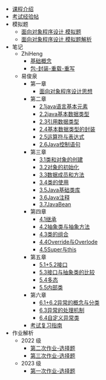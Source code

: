 - [课程介绍](docs/课内笔记/大一下/面向对象程序设计方法/README.md)
- [考试经验帖](docs/课内笔记/大一下/面向对象程序设计方法/考试经验帖.md)
- 模拟题
  - [面向对象程序设计 模拟题](docs/课内笔记/大一下/面向对象程序设计方法/模拟题/oop期末考试模拟.md)
  - [面向对象程序设计 模拟题解析](docs/课内笔记/大一下/面向对象程序设计方法/模拟题/oop期末考试模拟解析)
- 笔记
  - ZhiHeng
    - [基础概念](docs/课内笔记/大一下/面向对象程序设计方法/笔记/ZhiHeng/基础概念.md)
    - [包-封装-重载-重写](docs/课内笔记/大一下/面向对象程序设计方法/笔记/ZhiHeng/包-封装-重载-重写.md)
  - 易俊泉
    - 第一章
      - [面向对象程序设计思想](docs/课内笔记/大一下/面向对象程序设计方法/笔记/易俊泉/chapter01/面向对象程序设计思想.md)
    - 第二章
      - [2.1java语言基本元素](docs/课内笔记/大一下/面向对象程序设计方法/笔记/易俊泉/chapter02/2.1java语言基本元素.md)
      - [2.2java基本数据类型](docs/课内笔记/大一下/面向对象程序设计方法/笔记/易俊泉/chapter02/2.2java基本数据类型.md)
      - [2.3引用数据类型](docs/课内笔记/大一下/面向对象程序设计方法/笔记/易俊泉/chapter02/2.3引用数据类型.md)
      - [2.4基本数据类型的封装](docs/课内笔记/大一下/面向对象程序设计方法/笔记/易俊泉/chapter02/2.4基本数据类型的封装.md)
      - [2.5运算符与表达式](docs/课内笔记/大一下/面向对象程序设计方法/笔记/易俊泉/chapter02/2.5运算符与表达式.md)
      - [2.6Java控制语句](docs/课内笔记/大一下/面向对象程序设计方法/笔记/易俊泉/chapter02/2.6Java控制语句.md)
    - 第三章
      - [3.1类和对象的创建](docs/课内笔记/大一下/面向对象程序设计方法/笔记/易俊泉/chapter03/3.1类和对象的创建.md)
      - [3.2对象的初始化](docs/课内笔记/大一下/面向对象程序设计方法/笔记/易俊泉/chapter03/3.2对象的初始化.md)
      - [3.3数据成员和方法](docs/课内笔记/大一下/面向对象程序设计方法/笔记/易俊泉/chapter03/3.3数据成员和方法.md)
      - [3.4类的使用](docs/课内笔记/大一下/面向对象程序设计方法/笔记/易俊泉/chapter03/3.4类的使用.md)
      - [3.5Java基础类库](docs/课内笔记/大一下/面向对象程序设计方法/笔记/易俊泉/chapter03/3.5Java基础类库.md)
      - [3.6Java注释](docs/课内笔记/大一下/面向对象程序设计方法/笔记/易俊泉/chapter03/3.6Java注释.md)
      - [3.7JavaBean](docs/课内笔记/大一下/面向对象程序设计方法/笔记/易俊泉/chapter03/3.7JavaBean.md)
    - 第四章
      - [4.1继承](docs/课内笔记/大一下/面向对象程序设计方法/笔记/易俊泉/chapter04/4.1继承.md)
      - [4.2抽象类与抽象方法](docs/课内笔记/大一下/面向对象程序设计方法/笔记/易俊泉/chapter04/4.2抽象类与抽象方法.md)
      - [4.3类的组合](docs/课内笔记/大一下/面向对象程序设计方法/笔记/易俊泉/chapter04/4.3类的组合.md)
      - [4.4Override与Overlode](docs/课内笔记/大一下/面向对象程序设计方法/笔记/易俊泉/chapter04/4.4Override与Overlode.md)
      - [4.5Super与this](docs/课内笔记/大一下/面向对象程序设计方法/笔记/易俊泉/chapter04/4.5Super与this.md)
    - 第五章
      - [5.1+5.2接口](docs/课内笔记/大一下/面向对象程序设计方法/笔记/易俊泉/chapter05/5.1+5.2接口.md)
      - [5.3接口与抽象类的比较](docs/课内笔记/大一下/面向对象程序设计方法/笔记/易俊泉/chapter05/5.3接口与抽象类的比较.md)
      - [5.4多态](docs/课内笔记/大一下/面向对象程序设计方法/笔记/易俊泉/chapter05/5.4多态.md)
      - [5.5内部类](docs/课内笔记/大一下/面向对象程序设计方法/笔记/易俊泉/chapter05/5.5内部类.md)
    - 第六章
      - [6.1+6.2异常的概念与分类](docs/课内笔记/大一下/面向对象程序设计方法/笔记/易俊泉/chapter06/6.1+6.2异常的概念与分类.md)
      - [6.3异常的处理机制](docs/课内笔记/大一下/面向对象程序设计方法/笔记/易俊泉/chapter06/6.3异常的处理机制.md)
      - [6.4自定义异常类](docs/课内笔记/大一下/面向对象程序设计方法/笔记/易俊泉/chapter06/6.4自定义异常类.md)
    - [考试复习指南](docs/课内笔记/大一下/面向对象程序设计方法/笔记/易俊泉/考试复习指南.md)
- 作业解析
  - 2022 级
    - [第二次作业-选择题](docs/课内笔记/大一下/面向对象程序设计方法/作业解析/第二次作业-选择题.md)
    - [第三次作业-选择题](docs/课内笔记/大一下/面向对象程序设计方法/作业解析/第三次作业-选择题.md)
  - 2023 级
    - [第一次作业-选择题](docs/课内笔记/大一下/面向对象程序设计方法/作业解析/2023第一次作业-选择题.md)
